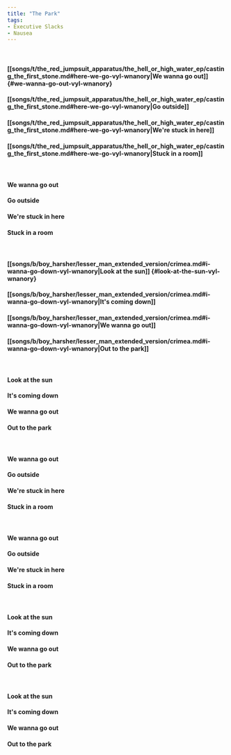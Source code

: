 ```yaml
---
title: "The Park"
tags:
- Executive Slacks
- Nausea
---
```

&nbsp;
#### [[songs/t/the_red_jumpsuit_apparatus/the_hell_or_high_water_ep/casting_the_first_stone.md#here-we-go-vyl-wnanory|We wanna go out]] {#we-wanna-go-out-vyl-wnanory}
#### [[songs/t/the_red_jumpsuit_apparatus/the_hell_or_high_water_ep/casting_the_first_stone.md#here-we-go-vyl-wnanory|Go outside]]
#### [[songs/t/the_red_jumpsuit_apparatus/the_hell_or_high_water_ep/casting_the_first_stone.md#here-we-go-vyl-wnanory|We're stuck in here]]
#### [[songs/t/the_red_jumpsuit_apparatus/the_hell_or_high_water_ep/casting_the_first_stone.md#here-we-go-vyl-wnanory|Stuck in a room]]
&nbsp;
#### We wanna go out
#### Go outside
#### We're stuck in here
#### Stuck in a room
&nbsp;
#### [[songs/b/boy_harsher/lesser_man_extended_version/crimea.md#i-wanna-go-down-vyl-wnanory|Look at the sun]] {#look-at-the-sun-vyl-wnanory}
#### [[songs/b/boy_harsher/lesser_man_extended_version/crimea.md#i-wanna-go-down-vyl-wnanory|It's coming down]]
#### [[songs/b/boy_harsher/lesser_man_extended_version/crimea.md#i-wanna-go-down-vyl-wnanory|We wanna go out]]
#### [[songs/b/boy_harsher/lesser_man_extended_version/crimea.md#i-wanna-go-down-vyl-wnanory|Out to the park]]
&nbsp;
#### Look at the sun
#### It's coming down
#### We wanna go out
#### Out to the park
&nbsp;
#### We wanna go out
#### Go outside
#### We're stuck in here
#### Stuck in a room
&nbsp;
#### We wanna go out
#### Go outside
#### We're stuck in here
#### Stuck in a room
&nbsp;
#### Look at the sun
#### It's coming down
#### We wanna go out
#### Out to the park
&nbsp;
#### Look at the sun
#### It's coming down
#### We wanna go out
#### Out to the park
